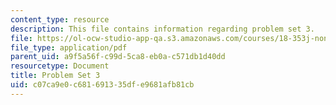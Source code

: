 ```yaml
---
content_type: resource
description: This file contains information regarding problem set 3.
file: https://ol-ocw-studio-app-qa.s3.amazonaws.com/courses/18-353j-nonlinear-dynamics-i-chaos-fall-2012/c07ca9e0c681691335dfe9681afb81cb_MIT18_353JF12_pset3.pdf
file_type: application/pdf
parent_uid: a9f5a56f-c99d-5ca8-eb0a-c571db1d40dd
resourcetype: Document
title: Problem Set 3
uid: c07ca9e0-c681-6913-35df-e9681afb81cb
---
```

